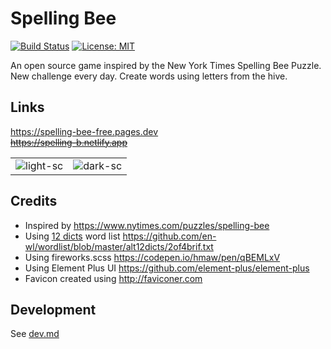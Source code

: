 # Spelling Bee

[![Build Status](https://github.com/ConorSheehan1/spelling-bee/workflows/ci/badge.svg)](https://github.com/ConorSheehan1/spelling-bee/actions/)
[![License: MIT](https://img.shields.io/badge/License-MIT-yellow.svg)](https://opensource.org/licenses/MIT)

An open source game inspired by the New York Times Spelling Bee Puzzle.
New challenge every day. Create words using letters from the hive.

## Links

https://spelling-bee-free.pages.dev  
~~https://spelling-b.netlify.app~~

|                                              |                                                  |
| -------------------------------------------- | ------------------------------------------------ |
| ![light-sc](.github/images/spelling-bee.png) | ![dark-sc](.github/images/spelling-bee-dark.png) |

## Credits

- Inspired by https://www.nytimes.com/puzzles/spelling-bee
- Using [12 dicts](http://wordlist.aspell.net/12dicts/) word list https://github.com/en-wl/wordlist/blob/master/alt12dicts/2of4brif.txt
- Using fireworks.scss https://codepen.io/hmaw/pen/qBEMLxV
- Using Element Plus UI https://github.com/element-plus/element-plus
- Favicon created using http://faviconer.com

## Development

See [dev.md](./dev.md)
